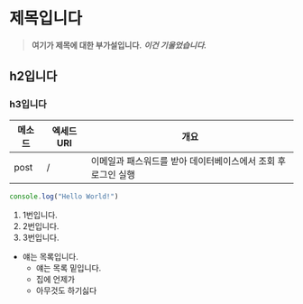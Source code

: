 # 제목입니다
> **여기가 제목에 대한 부가설입니다.** ***이건 기울었습니다.***

## h2입니다

### h3입니다

| 메소드  | 엑세드URI | 개요                                 |
| ---- | ------ | ---------------------------------- |
| post | /      | 이메일과 패스워드를 받아 데이터베이스에서 조회 후 로그인 실행 |

```javascript
console.log("Hello World!")
```

1. 1번입니다.
2. 2번입니다.
3. 3번입니다.

- 얘는 목록입니다.
  - 얘는 목록 밑입니다.
  - 집에 언제가
  - 아무것도 하기싫다 

